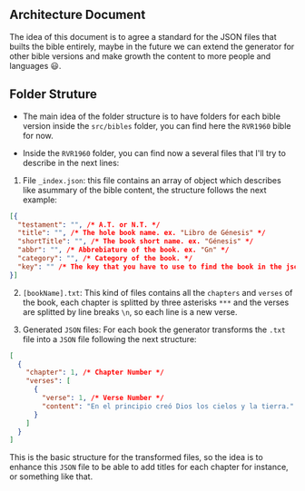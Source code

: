 ## Architecture Document

The idea of this document is to agree a standard for the JSON files that builts
the bible entirely, maybe in the future we can extend the generator for other
bible versions and make growth the content to more people and languages 😃.

## Folder Struture

- The main idea of the folder structure is to have folders for each bible
  version inside the `src/bibles` folder, you can find here the `RVR1960` bible
  for now.

- Inside the `RVR1960` folder, you can find now a several files that I'll try to
  describe in the next lines:

1. File `_index.json`: this file contains an array of object which describes
   like asummary of the bible content, the structure follows the next example:

```JSON
[{
  "testament": "", /* A.T. or N.T. */
  "title": "", /* The hole book name. ex. "Libro de Génesis" */
  "shortTitle": "", /* The book short name. ex. "Génesis" */
  "abbr": "", /* Abbrebiature of the book. ex. "Gn" */
  "category": "", /* Category of the book. */
  "key": "" /* The key that you have to use to find the book in the json files */
}]
```

2. `[bookName].txt`: This kind of files contains all the `chapters` and `verses`
   of the book, each chapter is splitted by three asterisks `***` and the verses
   are splitted by line breaks `\n`, so each line is a new verse.

3. Generated `JSON` files: For each book the generator transforms the `.txt`
   file into a `JSON` file following the next structure:

```JSON
[
  {
    "chapter": 1, /* Chapter Number */
    "verses": [
      {
        "verse": 1, /* Verse Number */
        "content": "En el principio creó Dios los cielos y la tierra." /* Verse content */
      }
    ]
  }
]
```

This is the basic structure for the transformed files, so the idea is to enhance
this `JSON` file to be able to add titles for each chapter for instance, or
something like that.
